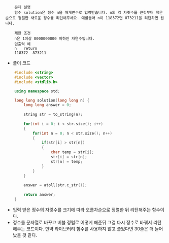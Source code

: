 ```
    문제 설명
    함수 solution은 정수 n을 매개변수로 입력받습니다. n의 각 자릿수를 큰것부터 작은 순으로 정렬한 새로운 정수를 리턴해주세요. 예를들어 n이 118372면 873211을 리턴하면 됩니다.

    제한 조건
    n은 1이상 8000000000 이하인 자연수입니다.
    입출력 예
    n	return
    118372	873211
```

- 풀이 코드

```cpp
    #include <string>
    #include <vector>
    #include <stdlib.h>

    using namespace std;

    long long solution(long long n) {
        long long answer = 0;
        
        string str = to_string(n);
        
        for(int i = 0; i < str.size(); i++)
        {
            for(int n = 0; n < str.size(); n++)
            {
                if(str[i] > str[n])
                {
                    char temp = str[i];
                    str[i] = str[n];
                    str[n] = temp;
                }
            }
        }
        
        answer = atoll(str.c_str());
        
        return answer;
    }
```

- 입력 받은 정수의 자릿수를 크기에 따라 오름차순으로 정렬한 뒤 리턴해주는 함수이다.
- 정수를 문자열로 바꾸고 버블 정렬로 어떻게 해준뒤 그걸 다시 정수로 바꿔서 리턴해주는 코드이다. 만약 라이브러리 함수를 사용하지 않고 풀었다면 30줄은 더 늘어났을 것 같다.